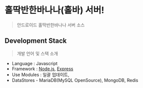 # 홀딱반한바나나(홀바) 서버!
> 안드로이드 홀딱반한바나나 서버 소스

## Development Stack
> 개발 언어 및 스택 소개
  
- Language : Javascript
- Framework : [Node.js](https://nodejs.org/), [Express](http://expressjs.com/)	
- Use Modules : 일괄 업데이트,
- DataStores - MariaDB(MySQL OpenSource), MongoDB, Redis


